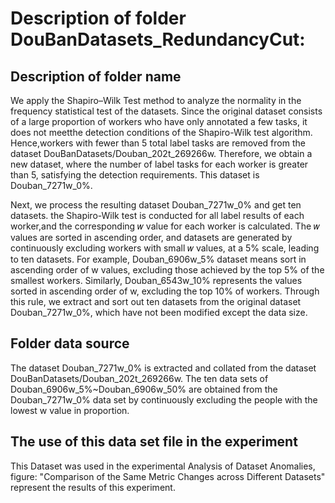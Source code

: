 # Description of folder DouBanDatasets_RedundancyCut:
## Description of folder name
We apply the Shapiro–Wilk Test method to analyze the normality in the frequency statistical test of the datasets.       Since the original dataset consists of a large proportion of workers who have only annotated a few tasks, it does not meetthe detection conditions of the Shapiro-Wilk test algorithm.        Hence,workers with fewer than 5 total label tasks are removed from the dataset DouBanDatasets/Douban_202t_269266w.       Therefore, we obtain a new dataset, where the number of label tasks for each worker is greater than 5, satisfying the detection requirements.        This dataset is Douban_7271w_0%.

Next, we process the resulting dataset Douban_7271w_0% and get ten datasets.
the Shapiro-Wilk test is conducted for all label results of each worker,and the corresponding 𝑤 value for each worker is calculated.             The 𝑤 values are sorted in ascending order, and datasets are generated by continuously excluding workers with small 𝑤 values, at a 5% scale, leading to ten datasets.              For example, Douban_6906w_5% dataset means sort in ascending order of w values, excluding those achieved by the top 5% of the smallest workers.          Similarly, Douban_6543w_10% represents the values sorted in ascending order of w, excluding the top 10% of workers.
Through this rule, we extract and sort out ten datasets from the original dataset Douban_7271w_0%, which have not been modified except the data size.

## Folder data source
The dataset Douban_7271w_0% is extracted and collated from the dataset DouBanDatasets/Douban_202t_269266w. The ten data sets of Douban_6906w_5%~Douban_6906w_50% are obtained from the Douban_7271w_0% data set by continuously excluding the people with the lowest w value in proportion.

## The use of this data set file in the experiment
This Dataset was used in the experimental Analysis of Dataset Anomalies, figure: "Comparison of the Same Metric Changes across
Different Datasets" represent the results of this experiment.


